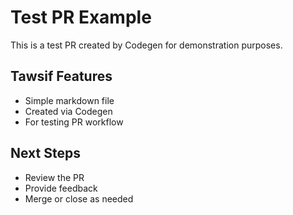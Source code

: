 # Test PR Example

This is a test PR created by Codegen for demonstration purposes.

## Tawsif Features

- Simple markdown file
- Created via Codegen
- For testing PR workflow

## Next Steps

- Review the PR
- Provide feedback
- Merge or close as needed
